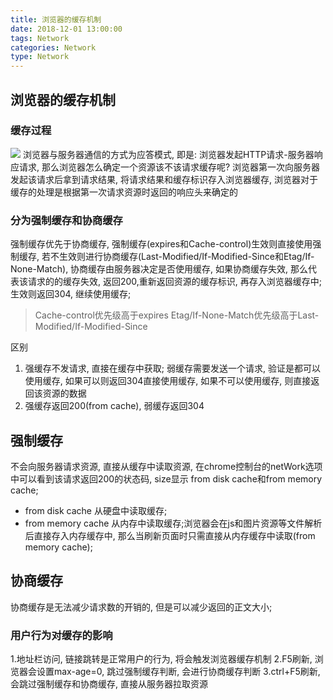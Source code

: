 ```yaml
---
title: 浏览器的缓存机制
date: 2018-12-01 13:00:00
tags: Network
categories: Network
type: Network
---
```

## 浏览器的缓存机制

### 缓存过程
![](https://cdn.suisuijiang.com/ImageMessage/5adad39555703565e79040fa_1543302219484.png?width=1849&height=301&imageView2/3/w/537/h/86)
浏览器与服务器通信的方式为应答模式, 即是: 
浏览器发起HTTP请求-服务器响应请求, 那么浏览器怎么确定一个资源该不该请求缓存呢?
浏览器第一次向服务器发起该请求后拿到请求结果, 将请求结果和缓存标识存入浏览器缓存, 浏览器对于缓存的处理是根据第一次请求资源时返回的响应头来确定的
### 分为强制缓存和协商缓存

强制缓存优先于协商缓存, 强制缓存(expires和Cache-control)生效则直接使用强制缓存, 若不生效则进行协商缓存(Last-Modified/If-Modified-Since和Etag/If-None-Match), 协商缓存由服务器决定是否使用缓存, 如果协商缓存失效, 那么代表该请求的的缓存失效, 返回200,重新返回资源的缓存标识, 再存入浏览器缓存中; 生效则返回304, 继续使用缓存;
> Cache-control优先级高于expires
Etag/If-None-Match优先级高于Last-Modified/If-Modified-Since

区别
1. 强缓存不发请求, 直接在缓存中获取; 弱缓存需要发送一个请求, 验证是都可以使用缓存, 如果可以则返回304直接使用缓存, 如果不可以使用缓存, 则直接返回该资源的数据
2. 强缓存返回200(from cache), 弱缓存返回304

## 强制缓存
不会向服务器请求资源, 直接从缓存中读取资源, 在chrome控制台的netWork选项中可以看到该请求返回200的状态码, size显示 from disk cache和from memory cache;
- from disk cache 从硬盘中读取缓存;
- from memory cache 从内存中读取缓存;浏览器会在js和图片资源等文件解析后直接存入内存缓存中, 那么当刷新页面时只需直接从内存缓存中读取(from memory cache);

## 协商缓存
协商缓存是无法减少请求数的开销的, 但是可以减少返回的正文大小;


### 用户行为对缓存的影响
1.地址栏访问, 链接跳转是正常用户的行为, 将会触发浏览器缓存机制
2.F5刷新, 浏览器会设置max-age=0, 跳过强制缓存判断, 会进行协商缓存判断
3.ctrl+F5刷新, 会跳过强制缓存和协商缓存, 直接从服务器拉取资源

